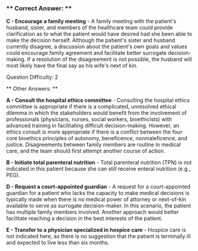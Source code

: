 ### ** Correct Answer: **

**C - Encourage a family meeting** - A family meeting with the patient's husband, sister, and members of the healthcare team could provide clarification as to what the patient would have desired had she been able to make the decision herself. Although the patient's sister and husband currently disagree, a discussion about the patient's own goals and values could encourage family agreement and facilitate better surrogate decision-making. If a resolution of the disagreement is not possible, the husband will most likely have the final say as his wife's next of kin.

Question Difficulty: 2

** Other Answers: **

**A - Consult the hospital ethics committee** - Consulting the hospital ethics committee is appropriate if there is a complicated, unresolved ethical dilemma in which the stakeholders would benefit from the involvement of professionals (physicians, nurses, social workers, bioethicists) with advanced training in facilitating difficult decision-making. However, an ethics consult is more appropriate if there is a conflict between the four core bioethics principles of autonomy, beneficence, nonmaleficence, and justice. Disagreements between family members are routine in medical care, and the team should first attempt another course of action.

**B - Initiate total parenteral nutrition** - Total parenteral nutrition (TPN) is not indicated in this patient because she can still receive enteral nutrition (e.g., PEG).

**D - Request a court-appointed guardian** - A request for a court-appointed guardian for a patient who lacks the capacity to make medical decisions is typically made when there is no medical power of attorney or next-of-kin available to serve as surrogate decision-maker. In this scenario, the patient has multiple family members involved. Another approach would better facilitate reaching a decision in the best interests of the patient.

**E - Transfer to a physician specialized in hospice care** - Hospice care is not indicated here, as there is no suggestion that the patient is terminally ill and expected to live less than six months.

